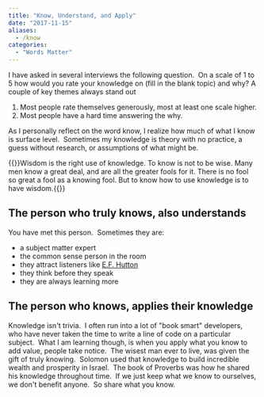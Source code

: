 ```yaml
---
title: "Know, Understand, and Apply"
date: "2017-11-15"
aliases:
  - /know
categories: 
  - "Words Matter"
---
```


I have asked in several interviews the following question.  On a scale of 1 to 5 how would you rate your knowledge on (fill in the blank topic) and why? A couple of key themes always stand out<!--more-->

1. Most people rate themselves generously, most at least one scale higher.
2. Most people have a hard time answering the why.

As I personally reflect on the word know, I realize how much of what I know is surface level.  Sometimes my knowledge is theory with no practice, a guess without research, or assumptions of what might be.

{{<quote cite="Charles Spurgeon">}}Wisdom is the right use of knowledge. To know is not to be wise. Many men know a great deal, and are all the greater fools for it. There is no fool so great a fool as a knowing fool. But to know how to use knowledge is to have wisdom.{{</quote>}}

## The person who truly knows, also understands

You have met this person.  Sometimes they are:

- a subject matter expert
- the common sense person in the room
- they attract listeners like [E.F. Hutton](https://www.bing.com/videos/search?q=when+e+f+hutton+speaks+people+listen&view=detail&mid=C654DDCCEB83122F34BEC654DDCCEB83122F34BE&FORM=VIRE)
- they think before they speak
- they are always learning more

## The person who knows, applies their knowledge

Knowledge isn't trivia.  I often run into a lot of "book smart" developers, who have never taken the time to write a line of code on a particular subject.  What I am learning though, is when you apply what you know to add value, people take notice.  The wisest man ever to live, was given the gift of truly knowing.  Solomon used that knowledge to build incredible wealth and prosperity in Israel.  The book of Proverbs was how he shared his knowledge throughout time.  If we just keep what we know to ourselves, we don't benefit anyone.  So share what you know.
